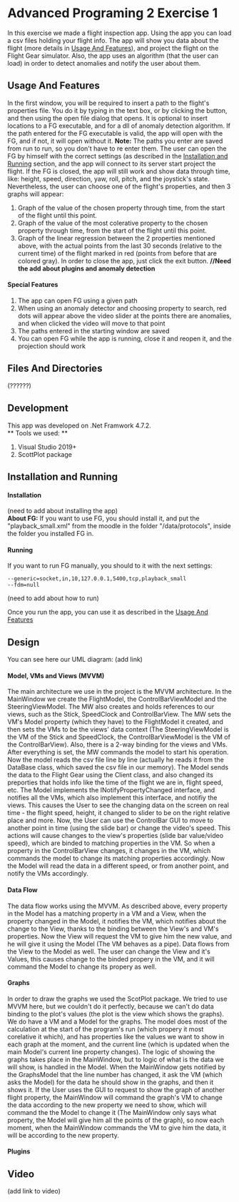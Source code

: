 # Advanced Programing 2 Exercise 1
In this exercise we made a flight inspection app.
Using the app you can load a csv files holding your flight info. The app will show you data about the flight (more details in [Usage And Features](#Usage-And-Features)), and project the flight on the Flight Gear simulator. Also, the app uses an algorithm (that the user can load) in order to detect anomalies and notify the user about them.

## Usage And Features
In the first window, you will be required to insert a path to the flight's properties file. You do it by typing in the text box, or by clicking the button, and then using the open file dialog that opens. It is optional to insert locations to a FG executable, and for a dll of anomaly detection algorithm. If the path entered for the FG executable is valid, the app will open with the FG, and if not, it will open without it.
**Note:** The paths you enter are saved from run to run, so you don't have to re enter them.
The user can open the FG by himself with the correct settings (as described in the [Installation and Running](#installation-and-running) section, and the app will connect to its server start project the flight. If the FG is closed, the app will still work and show data through time, like: height, speed, direction, yaw, roll, pitch, and the joystick's state. Nevertheless, the user can choose one of the flight's properties, and then 3 graphs will appear:
1. Graph of the value of the chosen property through time, from the start of the flight until this point.
2. Graph of the value of the most colerative property to the chosen property through time, from the start of the flight until this point.
3. Graph of the linear regression between the 2 properties mentioned above, with the actual points from the last 30 seconds (relative to the current time) of the flight marked in red (points from before that are colored gray).
In order to close the app, just click the exit button.
**//Need the add about plugins and anomaly detection**

#### Special Features ####
1. The app can open FG using a given path
2. When using an anomaly detector and choosing property to search, red dots will appear above the video slider at the points there are anomalies, and when clicked the video will move to that point
3. The paths entered in the starting window are saved
4. You can open FG while the app is running, close it and reopen it, and the projection should work

## Files And Directories
(??????)
## Development
This app was developed on .Net Framwork 4.7.2.  
** Tools we used: **  
1. Visual Studio 2019+
2. ScottPlot package

## Installation and Running
#### Installation
(need to add about installing the app)  
**About FG:** If you want to use FG, you should install it, and put the "playback_small.xml" from the moodle in the folder "/data/protocols", inside the folder you installed FG in.
#### Running
If you want to run FG manually, you should to it with the next settings:
```
--generic=socket,in,10,127.0.0.1,5400,tcp,playback_small
--fdm=null
```
(need to add about how to run)

Once you run the app, you can use it as described in the [Usage And Features](#usage-and-features)

## Design
You can see here our UML diagram: (add link)
#### Model, VMs and Views (MVVM)
The main architecture we use in the project is the MVVM architecture.
In the MainWindow we create the FlightModel, the ControlBarViewModel and the SteeringViewModel. The MW also creates and holds references to our views, such as the Stick, SpeedClock and ControlBarView. The MW sets the VM's Model property (which they have) to the FlightModel it created, and then sets the VMs to be the views' data context (The SteeringViewModel is the VM of the Stick and SpeedClock, the ControlBarViewModel is the VM of the ControlBarView). Also, there is a 2-way binding for the views and VMs. After everything is set, the MW commands the model to start his operation.
Now the model reads the csv file line by line (actually he reads it from the DataBase class, which saved the csv file in our memory).
The Model sends the data to the Flight Gear using the Client class, and also changed its preporties that holds info like the time of the flight we are in, flight speed, etc. The Model implements the INotifyPropertyChanged interface, and notifies all the VMs, which also implement this interface, and notifiy the views. This causes the User to see the changing data on the screen on real time - the flight speed, height, it changed to slider to be on the right relative place and more.
Now, the User can use the ControlBar GUI to move to another point in time (using the slide bar) or change the video's speed. This actions will cause changes to the view's properties (slide bar value/video speed), which are binded to matching properties in the VM. So when a property in the ControlBarView changes, it changes in the VM, which commands the model to change its matching properties accordingly. Now the Model will read the data in a different speed, or from another point, and notify the VMs accordingly.

#### Data Flow
The data flow works using the MVVM. As described above, every property in the Model has a matching property in a VM and a View, when the property changed in the Model, it notifies the VM, which notifies about the change to the View, thanks to the binding between the View's and VM's properties. Now the View will request the VM to give him the new value, and he will give it using the Model (The VM behaves as a pipe). Data flows from the View to the Model as well. The user can change the View and it's Values, this causes change to the binded propery in the VM, and it will command the Model to change its propery as well. 

#### Graphs
In order to draw the graphs we used the ScotPlot package. We tried to use MVVM here, but we couldn't do it perfectly, because we can't do data binding to the plot's values (the plot is the view which shows the graphs). We do have a VM and a Model for the graphs. The model does most of the calculation at the start of the program's run (which propery it most corelative it which), and has properties like the values we want to show in each graph at the moment, and the current line (which is updated when the main Model's current line property changes). The logic of showing the graphs takes place in the MainWindow, but to logic of what is the data we will show, is handled in the Model. When the MainWindow gets notified by the GraphsModel that the line number has changed, it ask the VM (which asks the Model) for the data he should show in the graphs, and then it shows it. If the User uses the GUI to request to show the graph of another flight property, the MainWindow will command the graph's VM to change the data according to the new property we need to show, which will command the the Model to change it (The MainWindow only says what property, the Model will give him all the points of the graph), so now each moment, when the MainWindow commands the VM to give him the data, it will be according to the new property.

#### Plugins
## Video
(add link to video)
